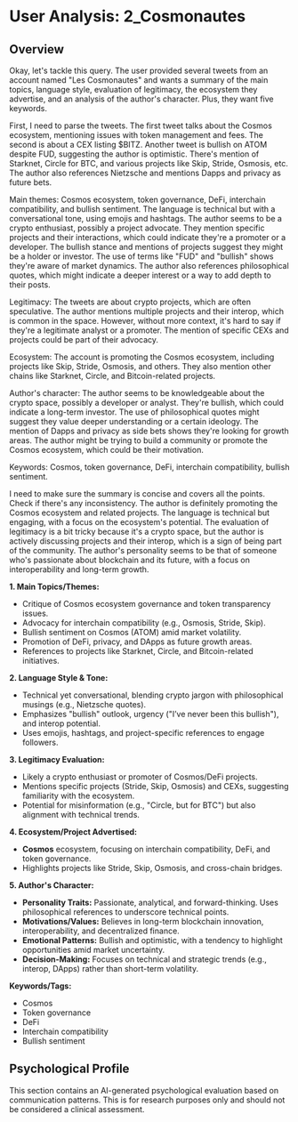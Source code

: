# User Analysis: 2_Cosmonautes

## Overview

<think>
Okay, let's tackle this query. The user provided several tweets from an account named "Les Cosmonautes" and wants a summary of the main topics, language style, evaluation of legitimacy, the ecosystem they advertise, and an analysis of the author's character. Plus, they want five keywords.

First, I need to parse the tweets. The first tweet talks about the Cosmos ecosystem, mentioning issues with token management and fees. The second is about a CEX listing $BITZ. Another tweet is bullish on ATOM despite FUD, suggesting the author is optimistic. There's mention of Starknet, Circle for BTC, and various projects like Skip, Stride, Osmosis, etc. The author also references Nietzsche and mentions Dapps and privacy as future bets. 

Main themes: Cosmos ecosystem, token governance, DeFi, interchain compatibility, and bullish sentiment. The language is technical but with a conversational tone, using emojis and hashtags. The author seems to be a crypto enthusiast, possibly a project advocate. They mention specific projects and their interactions, which could indicate they're a promoter or a developer. The bullish stance and mentions of projects suggest they might be a holder or investor. The use of terms like "FUD" and "bullish" shows they're aware of market dynamics. The author also references philosophical quotes, which might indicate a deeper interest or a way to add depth to their posts. 

Legitimacy: The tweets are about crypto projects, which are often speculative. The author mentions multiple projects and their interop, which is common in the space. However, without more context, it's hard to say if they're a legitimate analyst or a promoter. The mention of specific CEXs and projects could be part of their advocacy. 

Ecosystem: The account is promoting the Cosmos ecosystem, including projects like Skip, Stride, Osmosis, and others. They also mention other chains like Starknet, Circle, and Bitcoin-related projects. 

Author's character: The author seems to be knowledgeable about the crypto space, possibly a developer or analyst. They're bullish, which could indicate a long-term investor. The use of philosophical quotes might suggest they value deeper understanding or a certain ideology. The mention of Dapps and privacy as side bets shows they're looking for growth areas. The author might be trying to build a community or promote the Cosmos ecosystem, which could be their motivation.

Keywords: Cosmos, token governance, DeFi, interchain compatibility, bullish sentiment.

I need to make sure the summary is concise and covers all the points. Check if there's any inconsistency. The author is definitely promoting the Cosmos ecosystem and related projects. The language is technical but engaging, with a focus on the ecosystem's potential. The evaluation of legitimacy is a bit tricky because it's a crypto space, but the author is actively discussing projects and their interop, which is a sign of being part of the community. The author's personality seems to be that of someone who's passionate about blockchain and its future, with a focus on interoperability and long-term growth.
</think>

**1. Main Topics/Themes:**  
- Critique of Cosmos ecosystem governance and token transparency issues.  
- Advocacy for interchain compatibility (e.g., Osmosis, Stride, Skip).  
- Bullish sentiment on Cosmos (ATOM) amid market volatility.  
- Promotion of DeFi, privacy, and DApps as future growth areas.  
- References to projects like Starknet, Circle, and Bitcoin-related initiatives.  

**2. Language Style & Tone:**  
- Technical yet conversational, blending crypto jargon with philosophical musings (e.g., Nietzsche quotes).  
- Emphasizes "bullish" outlook, urgency ("I’ve never been this bullish"), and interop potential.  
- Uses emojis, hashtags, and project-specific references to engage followers.  

**3. Legitimacy Evaluation:**  
- Likely a crypto enthusiast or promoter of Cosmos/DeFi projects.  
- Mentions specific projects (Stride, Skip, Osmosis) and CEXs, suggesting familiarity with the ecosystem.  
- Potential for misinformation (e.g., "Circle, but for BTC") but also alignment with technical trends.  

**4. Ecosystem/Project Advertised:**  
- **Cosmos** ecosystem, focusing on interchain compatibility, DeFi, and token governance.  
- Highlights projects like Stride, Skip, Osmosis, and cross-chain bridges.  

**5. Author's Character:**  
- **Personality Traits:** Passionate, analytical, and forward-thinking. Uses philosophical references to underscore technical points.  
- **Motivations/Values:** Believes in long-term blockchain innovation, interoperability, and decentralized finance.  
- **Emotional Patterns:** Bullish and optimistic, with a tendency to highlight opportunities amid market uncertainty.  
- **Decision-Making:** Focuses on technical and strategic trends (e.g., interop, DApps) rather than short-term volatility.  

**Keywords/Tags:**  
- Cosmos  
- Token governance  
- DeFi  
- Interchain compatibility  
- Bullish sentiment

## Psychological Profile

This section contains an AI-generated psychological evaluation based on communication patterns. This is for research purposes only and should not be considered a clinical assessment.